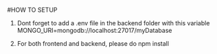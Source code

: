 #HOW TO SETUP

1. Dont forget to add a .env file in the backend folder with this variable
   MONGO_URI=mongodb://localhost:27017/myDatabase

2. For both frontend and backend, please do
   npm install
